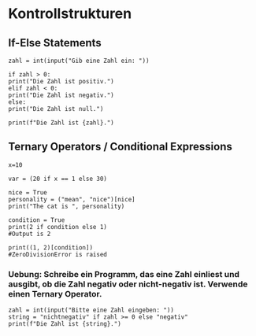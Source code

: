 # Kontrollstrukturen

## If-Else Statements

```
zahl = int(input("Gib eine Zahl ein: "))

if zahl > 0:
print("Die Zahl ist positiv.")
elif zahl < 0:
print("Die Zahl ist negativ.")
else:
print("Die Zahl ist null.")

print(f"Die Zahl ist {zahl}.")
```

## Ternary Operators / Conditional Expressions

```
x=10

var = (20 if x == 1 else 30)

nice = True
personality = ("mean", "nice")[nice]
print("The cat is ", personality)

condition = True
print(2 if condition else 1)
#Output is 2

print((1, 2)[condition])
#ZeroDivisionError is raised
```

### Uebung: Schreibe ein Programm, das eine Zahl einliest und ausgibt, ob die Zahl negativ oder nicht-negativ ist. Verwende einen Ternary Operator.

```
zahl = int(input("Bitte eine Zahl eingeben: "))
string = "nichtnegativ" if zahl >= 0 else "negativ"
print(f"Die Zahl ist {string}.")
```
